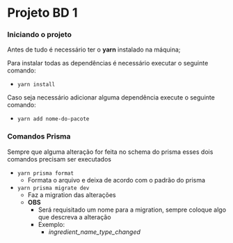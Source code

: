 # Projeto BD 1

### Iniciando o projeto
Antes de tudo é necessário ter o **yarn** instalado na máquina;

Para instalar todas as dependências é necessário executar o seguinte comando:
- `yarn install`
  
Caso seja necessário adicionar alguma dependência execute o seguinte comando:
- `yarn add nome-do-pacote`

### Comandos Prisma
Sempre que alguma alteração for feita no schema do prisma esses dois comandos precisam ser executados
- `yarn prisma format`
  - Formata o arquivo e deixa de acordo com o padrão do prisma
- `yarn prisma migrate dev`
  - Faz a migration das alterações
  - **OBS**
    - Será requisitado um nome para a migration, sempre coloque algo que descreva a alteração
    - Exemplo:
      - *ingredient_name_type_changed*